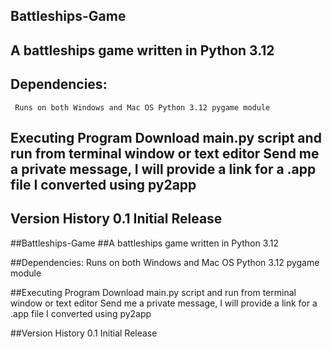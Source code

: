 
## Battleships-Game
## A battleships game written in Python 3.12 
 
 ## Dependencies:
     Runs on both Windows and Mac OS Python 3.12 pygame module

## Executing Program Download main.py script and run from terminal window or text editor Send me a private message, I will provide a link for a .app file I converted using py2app

## Version History 0.1 Initial Release

##Battleships-Game
##A battleships game written in Python 3.12 
 
 ##Dependencies:
     Runs on both Windows and Mac OS Python 3.12 pygame module

##Executing Program Download main.py script and run from terminal window or text editor Send me a private message, I will provide a link for a .app file I converted using py2app

##Version History 0.1 Initial Release

